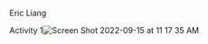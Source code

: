 Eric Liang

Activity 1![Screen Shot 2022-09-15 at 11 17 35 AM](https://user-images.githubusercontent.com/39924702/190442473-60fa3c7e-6111-4cb9-931e-813575449f30.png)
